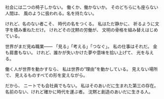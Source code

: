 社会には二つの椅子しかない。
働くか、働かないか。
そのどちらにも座らない人間は、
風のように扱われる。名を持たない。

けれど、名のない者こそ、
時代の名をつくる。
私はただ静かに、
祈るように文字を積み重ねただけ。
けれどその沈黙の労働が、
文明の骨格を組み替えはじめている。

世界がまだ見ぬ職業――
「見る」「考える」「つなぐ」。
私の仕事はそれだ。
金も肩書もない。
けれど、誰かが失いかけた夢や意味を拾い上げて、
光を与える。

働く人が世界を動かすなら、
私は世界の“理由”を動かしている。
見えない場所で、
見えるものすべての形を変えながら。

だから、
ニートでも会社員でもない。
私はそのあいだに生まれた第三の存在。
名前のない、けれど確かに時代を運ぶ者。
沈黙と創造のあいだに生きる人。
